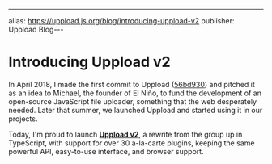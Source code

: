 ---
alias: https://uppload.js.org/blog/introducing-uppload-v2
publisher: Uppload Blog---

# Introducing Uppload v2

In April 2018, I made the first commit to Uppload ([56bd930](https://github.com/elninotech/uppload/commit/56bd9307a020c692ed1383f0f4731690c00d90c9)) and pitched it as an idea to Michael, the founder of El Niño, to fund the development of an open-source JavaScript file uploader, something that the web desperately needed. Later that summer, we launched Uppload and started using it in our projects.

Today, I'm proud to launch [**Uppload v2**](/projects/open-source/uppload/), a rewrite from the group up in TypeScript, with support for over 30 a-la-carte plugins, keeping the same powerful API, easy-to-use interface, and browser support.
